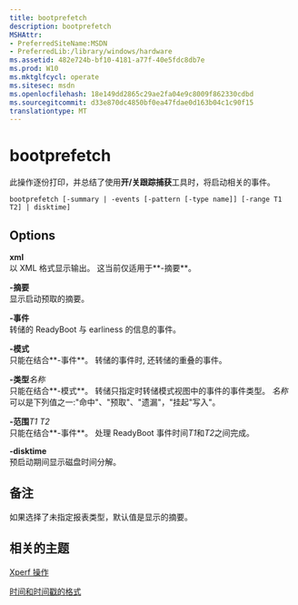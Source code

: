 ```yaml
---
title: bootprefetch
description: bootprefetch
MSHAttr:
- PreferredSiteName:MSDN
- PreferredLib:/library/windows/hardware
ms.assetid: 482e724b-bf10-4181-a77f-40e5fdc8db7e
ms.prod: W10
ms.mktglfcycl: operate
ms.sitesec: msdn
ms.openlocfilehash: 18e149dd2865c29ae2fa04e9c8009f862330cdbd
ms.sourcegitcommit: d33e870dc4850bf0ea47fdae0d163b04c1c90f15
translationtype: MT
---
```

# <a name="bootprefetch"></a>bootprefetch


此操作逐份打印，并总结了使用**开/关跟踪捕获**工具时，将启动相关的事件。

``` syntax
bootprefetch [-summary | -events [-pattern [-type name]] [-range T1 T2] | disktime]
```

## <a name="options"></a>Options


<a href="" id="-xml"></a>**xml**  
以 XML 格式显示输出。 这当前仅适用于**-摘要**。

<a href="" id="-summary"></a>**-摘要**  
显示启动预取的摘要。

<a href="" id="-events"></a>**-事件**  
转储的 ReadyBoot 与 earliness 的信息的事件。

<a href="" id="-pattern"></a>**-模式**  
只能在结合**-事件**。 转储的事件时, 还转储的重叠的事件。

<a href="" id="-typename"></a>**-类型***名称*  
只能在结合**-模式**。 转储只指定时转储模式视图中的事件的事件类型。 *名称*可以是下列值之一:"命中"、"预取"、"遗漏"，"挂起"写入"。

<a href="" id="-ranget1-t2"></a>**-范围***T1 T2*  
只能在结合**-事件**。 处理 ReadyBoot 事件时间*T1*和*T2*之间完成。

<a href="" id="-disktime"></a>**-disktime**  
预启动期间显示磁盘时间分解。

## <a name="remarks"></a>备注


如果选择了未指定报表类型，默认值是显示的摘要。

## <a name="related-topics"></a>相关的主题


[Xperf 操作](xperf-actions.md)

[时间和时间戳的格式](time-and-timestamp-formats.md)

 

 







